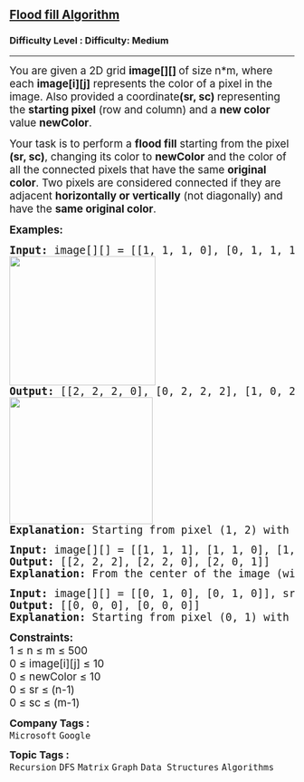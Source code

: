 <h2><a href="https://www.geeksforgeeks.org/problems/flood-fill-algorithm1856/1?_gl=1*e1kama*_up*MQ..*_gs*MQ..&gclid=Cj0KCQjwnui_BhDlARIsAEo9GutF4p2top2Lek-5ZzcgZ3EgFl8CuMtr1qhsPEFEf8oiteSR_sgA4iIaAgjcEALw_wcB&gbraid=0AAAAAC9yBkBfrujEOYkxxOm2pG2w-dx4x">Flood fill Algorithm</a></h2><h3>Difficulty Level : Difficulty: Medium</h3><hr><div class="problems_problem_content__Xm_eO"><p><span style="font-size: 14pt;">You are given a 2D grid <strong>image[][] </strong>of size n*m, where each <strong>image[i][j]</strong> represents the color of a pixel in the image. Also provided a coordinate<strong>(sr, sc) </strong>representing the <strong>starting pixel</strong> (row and column) and a <strong>new color</strong> value <strong>newColor</strong>.</span></p>
<p><span style="font-size: 14pt;">Your task is to perform a <strong>flood fill</strong> starting from the pixel <strong>(sr, sc)</strong>, changing its color to <strong>newColor</strong> and the color of all the connected pixels that have the same <strong>original color</strong>. Two pixels are considered connected if they are adjacent <strong>horizontally or vertically</strong> (not diagonally) and have the <strong>same original color</strong>.</span></p>
<p><span style="font-size: 14pt;"><strong>Examples:</strong></span></p>
<pre><span style="font-size: 14pt;"><strong style="font-size: 18.6667px;">Input: </strong><span style="font-size: 18.6667px;">image[][] = [[1, 1, 1, 0], [0, 1, 1, 1], [1, 0, 1, 1]], sr = 1, sc = 2, newColor = 2<br><img src="https://media.geeksforgeeks.org/img-practice/prod/addEditProblem/705720/Web/Other/blobid0_1744378665.jpg" width="258" height="228"><br><strong>Output:</strong> [[2, 2, 2, 0], [0, 2, 2, 2], [1, 0, 2, 2]]<br><img src="https://media.geeksforgeeks.org/img-practice/prod/addEditProblem/705720/Web/Other/blobid1_1744378699.jpg" width="253" height="224"><br><strong>Explanation:</strong> Starting from pixel (1, 2) with value 1, flood fill updates all connected pixels (up, down, left, right) with value 1 to 2, resulting in [[2, 2, 2, 0], [0, 2, 2, 2], [1, 0, 2, 2]].</span></span></pre>
<pre><span style="font-size: 14pt;"><strong>Input: </strong>image[][] = [[1, 1, 1], [1, 1, 0], [1, 0, 1]], sr = 1, sc = 1, newColor = 2
<strong>Output: </strong>[[2, 2, 2], [2, 2, 0], [2, 0, 1]]
<strong>Explanation: </strong>From the center of the image (with position (sr, sc) = (1, 1)), all pixels connected by a path of the same color as the starting pixel are colored with the new color.Note the bottom corner is not colored 2, because it is not 4-directionally connected to the starting pixel.<br></span></pre>
<pre><span style="font-size: 14pt;"><strong>Input: </strong>image[][] = [[0, 1, 0], [0, 1, 0]], sr = 0, sc = 1, newColor = 0
<strong>Output: </strong>[[0, 0, 0], [0, 0, 0]]
<strong>Explanation: </strong>Starting from pixel (0, 1) with value 1, flood fill changes all 4-directionally connected pixels with value 1 to 0, resulting in [[0, 0, 0], [0, 0, 0]]</span><span style="font-size: 14pt;"><br></span></pre>
<div><span style="font-size: 14pt;"><strong>Constraints:</strong><br>1 ≤ n ≤ m ≤ 500<br>0 ≤ image[i][j] ≤ 10</span></div>
<div><span style="font-size: 14pt;">0 ≤ newColor ≤ 10</span></div>
<div><span style="font-size: 14pt;">0 ≤ sr ≤ (n-1)</span></div>
<div><span style="font-size: 14pt;">0 ≤ sc ≤ (m-1)</span></div></div><p><span style=font-size:18px><strong>Company Tags : </strong><br><code>Microsoft</code>&nbsp;<code>Google</code>&nbsp;<br><p><span style=font-size:18px><strong>Topic Tags : </strong><br><code>Recursion</code>&nbsp;<code>DFS</code>&nbsp;<code>Matrix</code>&nbsp;<code>Graph</code>&nbsp;<code>Data Structures</code>&nbsp;<code>Algorithms</code>&nbsp;